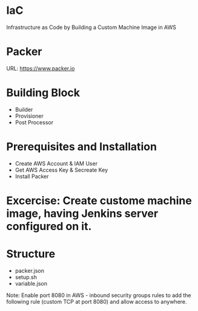 # IaC
Infrastructure as Code by Building a Custom Machine Image in AWS

# Packer 

URL: https://www.packer.io

# Building Block

- Builder
- Provisioner
- Post Processor


# Prerequisites and Installation

- Create AWS Account & IAM User
- Get AWS Access Key & Secreate Key
- Install Packer 

# Excercise: Create custome machine image, having Jenkins server configured on it.

# Structure

- packer.json
- setup.sh
- variable.json

Note: Enable port 8080 in AWS - inbound security groups rules to add the following rule (custom TCP at port 8080) and allow access to anywhere.
